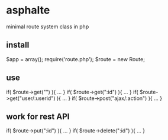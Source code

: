 # asphalte
minimal route system class in php

## install

$app = array();
require('route.php');
$route = new Route;

## use 
if(	$route->get("")	){  ...  }
if(	$route->get(":id")	){  ...  }
if(	$route->get("user/:userid")	){  ...  }
if(	$route->post("ajax/:action")	){  ...  }

## work for rest API

if(	$route->put(":id")	){  ...  }
if(	$route->delete(":id")	){  ...  }
